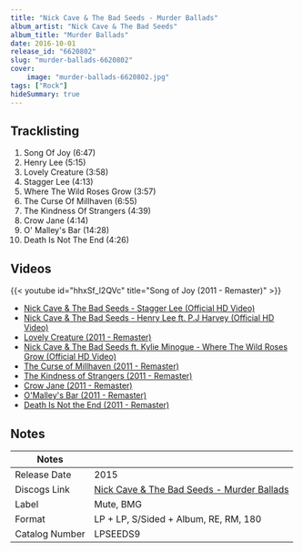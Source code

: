 ```yaml
---
title: "Nick Cave & The Bad Seeds - Murder Ballads"
album_artist: "Nick Cave & The Bad Seeds"
album_title: "Murder Ballads"
date: 2016-10-01
release_id: "6620802"
slug: "murder-ballads-6620802"
cover:
    image: "murder-ballads-6620802.jpg"
tags: ["Rock"]
hideSummary: true
---
```


## Tracklisting
1. Song Of Joy (6:47)
2. Henry Lee (5:15)
3. Lovely Creature (3:58)
4. Stagger Lee (4:13)
5. Where The Wild Roses Grow (3:57)
6. The Curse Of Millhaven (6:55)
7. The Kindness Of Strangers (4:39)
8. Crow Jane (4:14)
9. O' Malley's Bar (14:28)
10. Death Is Not The End (4:26)

## Videos
{{< youtube id="hhxSf_l2QVc" title="Song of Joy (2011 - Remaster)" >}}
- [Nick Cave & The Bad Seeds - Stagger Lee (Official HD Video)](https://www.youtube.com/watch?v=Nbe5RERDh4k)
- [Nick Cave & The Bad Seeds - Henry Lee ft. P.J Harvey (Official HD Video)](https://www.youtube.com/watch?v=QzmMB8dTwGs)
- [Lovely Creature (2011 - Remaster)](https://www.youtube.com/watch?v=DRf-NzeKL8M)
- [Nick Cave & The Bad Seeds ft. Kylie Minogue - Where The Wild Roses Grow (Official HD Video)](https://www.youtube.com/watch?v=lDpnjE1LUvE)
- [The Curse of Millhaven (2011 - Remaster)](https://www.youtube.com/watch?v=p_aygaCosJU)
- [The Kindness of Strangers (2011 - Remaster)](https://www.youtube.com/watch?v=gunKL5lfUt4)
- [Crow Jane (2011 - Remaster)](https://www.youtube.com/watch?v=OAGczWEG7lw)
- [O'Malley's Bar (2011 - Remaster)](https://www.youtube.com/watch?v=awV25UXXYxQ)
- [Death Is Not the End (2011 - Remaster)](https://www.youtube.com/watch?v=Nf5Y94tw30E)

## Notes

| Notes          |             |
| ---------------| ----------- |
| Release Date   | 2015 |
| Discogs Link   | [Nick Cave & The Bad Seeds - Murder Ballads](https://www.discogs.com/release/6620802) |
| Label          | Mute, BMG |
| Format         | LP + LP, S/Sided + Album, RE, RM, 180 |
| Catalog Number | LPSEEDS9 |

